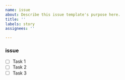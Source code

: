 ```yaml
---
name: issue
about: Describe this issue template's purpose here.
title: ''
labels: story
assignees: ''

---
```


### issue


- [ ] Task 1
- [ ] Task 2
- [ ] Task 3
